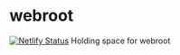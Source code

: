 # webroot
[![Netlify Status](https://api.netlify.com/api/v1/badges/08e9096a-d073-4941-b928-dbb757170e27/deploy-status)](https://app.netlify.com/sites/sprightly-swan-1c9371/deploys)
Holding space for webroot
